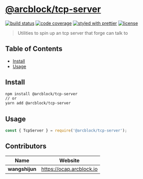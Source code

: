 # [**@arcblock/tcp-server**](https://github.com/arcblock/forge-js)

[![build status](https://img.shields.io/travis/ArcBlock/forge-js.svg)](https://travis-ci.org/ArcBlock/forge-js)
[![code coverage](https://img.shields.io/codecov/c/github/ArcBlock/forge-js.svg)](https://codecov.io/gh/ArcBlock/forge-js)
[![styled with prettier](https://img.shields.io/badge/styled_with-prettier-ff69b4.svg)](https://github.com/prettier/prettier)
[![license](https://img.shields.io/github/license/ArcBlock/forge-js.svg)](LICENSE)

> Utilities to spin up an tcp server that forge can talk to


## Table of Contents

* [Install](#install)
* [Usage](#usage)


## Install

```sh
npm install @arcblock/tcp-server
// or
yarn add @arcblock/tcp-server
```


## Usage

```js
const { TcpServer } = require('@arcblock/tcp-server');
```


## Contributors

| Name           | Website                    |
| -------------- | -------------------------- |
| **wangshijun** | <https://ocap.arcblock.io> |
